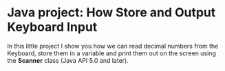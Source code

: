 # Java project:  How Store and Output Keyboard Input

In this little project I show you how we can read decimal numbers from the Keyboard, store them in a variable and print them out on the screen using the **Scanner** class (Java API 5.0 and later).